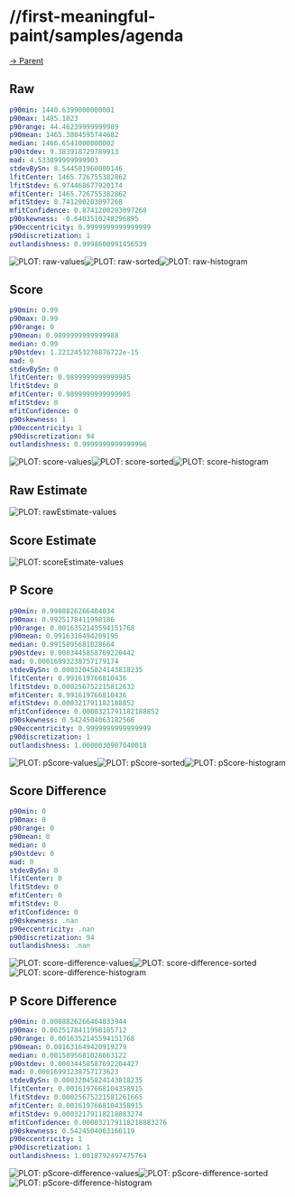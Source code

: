 
# //first-meaningful-paint/samples/agenda

[→ Parent](../..)


## Raw


```yaml
p90min: 1440.6399000000001
p90max: 1485.1023
p90range: 44.46239999999989
p90mean: 1465.3804595744682
median: 1466.6541000000002
p90stdev: 9.383918729789913
mad: 4.533899999999903
stdevBySn: 8.544501960000146
lfitCenter: 1465.726755382862
lfitStdev: 6.974468677920174
mfitCenter: 1465.726755382862
mfitStdev: 8.741200203097268
mfitConfidence: 0.8741200203097268
p90skewness: -0.6403510248296895
p90eccentricity: 0.9999999999999999
p90discretization: 1
outlandishness: 0.9998600991456539

```

![PLOT: raw-values](./raw/values.svg)![PLOT: raw-sorted](./raw/sorted.svg)![PLOT: raw-histogram](./raw/histogram.svg)
## Score


```yaml
p90min: 0.99
p90max: 0.99
p90range: 0
p90mean: 0.9899999999999988
median: 0.99
p90stdev: 1.2212453270876722e-15
mad: 0
stdevBySn: 0
lfitCenter: 0.9899999999999985
lfitStdev: 0
mfitCenter: 0.9899999999999985
mfitStdev: 0
mfitConfidence: 0
p90skewness: 1
p90eccentricity: 1
p90discretization: 94
outlandishness: 0.9999999999999996

```

![PLOT: score-values](./score/values.svg)![PLOT: score-sorted](./score/sorted.svg)![PLOT: score-histogram](./score/histogram.svg)
## Raw Estimate

![PLOT: rawEstimate-values](./rawEstimate/values.svg)
## Score Estimate

![PLOT: scoreEstimate-values](./scoreEstimate/values.svg)
## P Score


```yaml
p90min: 0.9908826266404034
p90max: 0.9925178411998186
p90range: 0.0016352145594151768
p90mean: 0.9916316494209195
median: 0.9915895681028664
p90stdev: 0.0003445858769220442
mad: 0.00016993238757179174
stdevBySn: 0.00032045824143818235
lfitCenter: 0.991619766810436
lfitStdev: 0.000256752215812632
mfitCenter: 0.991619766810436
mfitStdev: 0.000321791182188852
mfitConfidence: 0.0000321791182188852
p90skewness: 0.5424504063182566
p90eccentricity: 0.9999999999999999
p90discretization: 1
outlandishness: 1.0000030907040018

```

![PLOT: pScore-values](./pScore/values.svg)![PLOT: pScore-sorted](./pScore/sorted.svg)![PLOT: pScore-histogram](./pScore/histogram.svg)
## Score Difference


```yaml
p90min: 0
p90max: 0
p90range: 0
p90mean: 0
median: 0
p90stdev: 0
mad: 0
stdevBySn: 0
lfitCenter: 0
lfitStdev: 0
mfitCenter: 0
mfitStdev: 0
mfitConfidence: 0
p90skewness: .nan
p90eccentricity: .nan
p90discretization: 94
outlandishness: .nan

```

![PLOT: score-difference-values](./score-difference/values.svg)![PLOT: score-difference-sorted](./score-difference/sorted.svg)![PLOT: score-difference-histogram](./score-difference/histogram.svg)
## P Score Difference


```yaml
p90min: 0.0008826266404033944
p90max: 0.0025178411998185712
p90range: 0.0016352145594151768
p90mean: 0.001631649420919279
median: 0.0015895681028663122
p90stdev: 0.00034458587692204427
mad: 0.00016993238757173623
stdevBySn: 0.00032045824143818235
lfitCenter: 0.0016197668104358915
lfitStdev: 0.00025675221581261665
mfitCenter: 0.0016197668104358915
mfitStdev: 0.00032179118218883274
mfitConfidence: 0.000032179118218883276
p90skewness: 0.5424504063166119
p90eccentricity: 1
p90discretization: 1
outlandishness: 1.0018792497475764

```

![PLOT: pScore-difference-values](./pScore-difference/values.svg)![PLOT: pScore-difference-sorted](./pScore-difference/sorted.svg)![PLOT: pScore-difference-histogram](./pScore-difference/histogram.svg)
